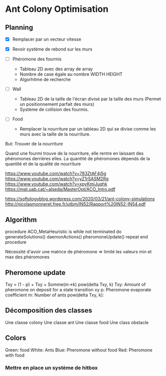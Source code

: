 # Ant Colony Optimisation

## Planning

- [X] Remplacer par un vecteur vitesse
- [X] Revoir système de rebond sur les murs

- [ ] Phéromone des fourmis
    - Tableau 2D avec des array de array 
    - Nombre de case égale au nombre WIDTH HEIGHT   
    - Algorhitme de recherche

- [ ] Wall
    - Tableau 2D de la taille de l'écran divisé par la taille des murs (Permet un positionnement parfait des murs)
    - Système de collision des fourmis.

- [ ] Food
    - Remplacer la nourriture par un tableau 2D qui se divise comme les murs avec la taille de la nourriture.



But: Trouver de la nourriture

Quand une fourmi trouve de la nourriture, elle rentre en laissant des phéromones derrières elles.
La quantité de phéromones dépends de la quantité et de la qualité de nourriture 

https://www.youtube.com/watch?v=783ZtAF4j5g
https://www.youtube.com/watch?v=yZ1rSASM2Rg
https://www.youtube.com/watch?v=xpyKmjJuqhk
https://mat.uab.cat/~alseda/MasterOpt/ACO_Intro.pdf

https://softologyblog.wordpress.com/2020/03/21/ant-colony-simulations
http://nicolasmonneret.free.fr/utbm/IN52/Rapport%20IN52-IN54.pdf

## Algorithm 

procedure ACO_MetaHeuristic is
    while not terminated do
        generateSolutions()
        daemonActions()
        pheromoneUpdate()
    repeat
end procedure

Nécessité d'avoir une matrice de phéromone => limité les valeurs min et max des phéromones


## Pheromone update


Txy = (1 - p) + Txy + Somme(m->k) pow(delta Txy, k)
Txy: Amount of pheromone on deposit for a state transition xy
p: Pheromone evaporate coefficient
m: Number of ants
pow(delta Txy, k): 



## Décomposition des classes
Une classe colony
Une classe ant
Une classe food
Une class obstacle

## Colors

Green: food
White: Ants
Blue: Pheromone without food
Red: Pheromone with food


### Mettre en place un système de hitbox
